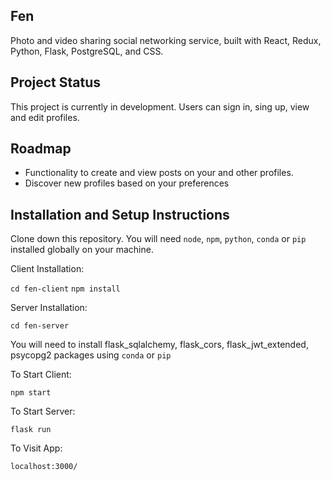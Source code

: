 ## Fen

Photo and video sharing social networking service, built with React, Redux, Python, Flask, PostgreSQL, and CSS.

## Project Status

This project is currently in development. Users can sign in, sing up, view and edit profiles.

## Roadmap

- Functionality to create and view posts on your and other profiles.
- Discover new profiles based on your preferences

## Installation and Setup Instructions

Clone down this repository. You will need `node`, `npm`, `python`, `conda` or `pip` installed globally on your machine.

Client Installation:

`cd fen-client`
`npm install`

Server Installation:

`cd fen-server`

You will need to install flask_sqlalchemy, flask_cors, flask_jwt_extended, psycopg2 packages using `conda` or `pip`

To Start Client:

`npm start`

To Start Server:

`flask run`

To Visit App:

`localhost:3000/`
